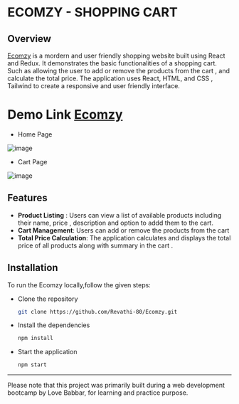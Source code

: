 
# ECOMZY - SHOPPING CART

## Overview
[Ecomzy](https://revathi-80-ecomzy.netlify.app/) is a mordern and user friendly shopping website built using React and Redux. It demonstrates the basic functionalities of a shopping cart. Such as allowing the user to add or remove the products from the cart , and calculate the total price. The application uses React, HTML, and CSS , Tailwind to create a responsive and user friendly interface.

# Demo Link [Ecomzy](https://revathi-80-ecomzy.netlify.app/)

- Home Page
  
![image](https://github.com/Revathi-80/Ecomzy/assets/89781910/f20a9749-6165-4819-877b-daaffe4fd0e5)

- Cart Page
  
![image](https://github.com/Revathi-80/Ecomzy/assets/89781910/be28c82f-0e13-41b7-b84c-bc0f7aeac40d)


## Features 
- **Product Listing** : Users can view a list of available products including their name, price , description and option to addd them to the cart.
-  **Cart Management**: Users can add or remove the products from the cart
-  **Total Price Calculation**: The application calculates and displays the total price of all products along with summary in the cart .

## Installation

To run the Ecomzy locally,follow the given steps:

- Clone the repository
  ```bash
  git clone https://github.com/Revathi-80/Ecomzy.git
  ```
- Install the dependencies
  ```bash
  npm install
  ```
- Start the application
    ```bash
    npm start
    ```
---

Please note that this project was primarily built during a web development bootcamp by Love Babbar, for learning and practice purpose.
